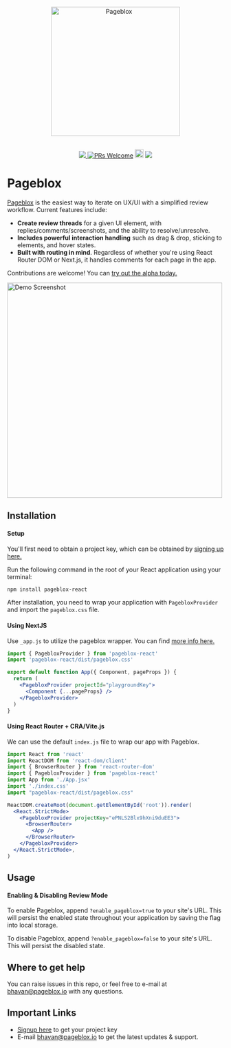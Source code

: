 <div align="center">
  <br>
  <img alt="Pageblox" src="https://i.postimg.cc/jdwrK6w6/pageblox-github-logo.png" width="300px">
<br/>
</div>
<br/>
<p align="center">
<a href="https://289qfe92z29.typeform.com/to/LJNGDV6f">
    <img src="https://img.shields.io/badge/We're%20open%20for%20alpha!-Join-%2322c55e" />
  </a>
<a href='http://makeapullrequest.com'><img alt='PRs Welcome' src='https://img.shields.io/badge/PRs-welcome-brightgreen.svg?style=shields'/></a>
<a href='https://join.slack.com/t/pagebloxworkspace/shared_invite/zt-1tdckdevn-3GmY2amkNY2ZpdD6iuIZmQ'><img alt="Join Slack Community" src="https://img.shields.io/badge/Slack-4A154B?style=for-the-badge&logo=slack&logoColor=white" height="20"/></a>
<img src="https://img.shields.io/badge/license-MIT-green" />
</p>

# Pageblox
[Pageblox](https://www.pageblox.io) is the easiest way to iterate on UX/UI with a simplified review workflow. Current features include:

- <b>Create review threads</b> for a given UI element, with replies/comments/screenshots, and the ability to resolve/unresolve.
- <b>Includes powerful interaction handling</b> such as drag & drop, sticking to elements, and hover states.
- <b>Built with routing in mind</b>. Regardless of whether you're using React Router DOM or Next.js, it handles comments for each page in the app.

Contributions are welcome! You can [try out the alpha today.](https://289qfe92z29.typeform.com/to/LJNGDV6f)

<img src="https://i.postimg.cc/SQzBSG3G/pageblox-demo-screenshot.png" alt="Demo Screenshot" width="500" />

## Installation

#### Setup

You'll first need to obtain a project key, which can be obtained by [signing up here.](https://289qfe92z29.typeform.com/to/LJNGDV6f)

Run the following command in the root of your React application using your terminal:

  ```bash
  npm install pageblox-react
  ```

After installation, you need to wrap your application with ```PagebloxProvider``` and import the ```pageblox.css``` file.

  #### Using NextJS
  
  Use ```_app.js``` to utilize the pageblox wrapper. You can find [more info here.](https://nextjs.org/docs/advanced-features/custom-app)

  ```jsx
  import { PagebloxProvider } from 'pageblox-react'
  import 'pageblox-react/dist/pageblox.css'

  export default function App({ Component, pageProps }) {
    return (
      <PagebloxProvider projectId="playgroundKey">
        <Component {...pageProps} />
      </PagebloxProvider>
    )
  }
  ```
  
  #### Using React Router + CRA/Vite.js

  We can use the default ```index.js``` file to wrap our app with Pageblox.

  ```jsx
  import React from 'react'
  import ReactDOM from 'react-dom/client'
  import { BrowserRouter } from 'react-router-dom'
  import { PagebloxProvider } from 'pageblox-react'
  import App from './App.jsx'
  import './index.css'
  import "pageblox-react/dist/pageblox.css"

  ReactDOM.createRoot(document.getElementById('root')).render(
    <React.StrictMode>
      <PagebloxProvider projectKey="ePNLS2Blx9hXni9duEE3">
        <BrowserRouter>
          <App />
        </BrowserRouter>
      </PagebloxProvider>
    </React.StrictMode>,
  )
  ```

## Usage

#### Enabling & Disabling Review Mode

To enable Pageblox, append ```?enable_pageblox=true``` to your site's URL. This will persist the enabled state throughout your application by saving the flag into local storage.

To disable Pageblox, append ```?enable_pageblox=false``` to your site's URL. This will persist the disabled state.

## Where to get help

You can raise issues in this repo, or feel free to e-mail at bhavan@pageblox.io with any questions.

## Important Links

- [Signup here](https://289qfe92z29.typeform.com/to/LJNGDV6f) to get your project key
- E-mail bhavan@pageblox.io to get the latest updates & support.